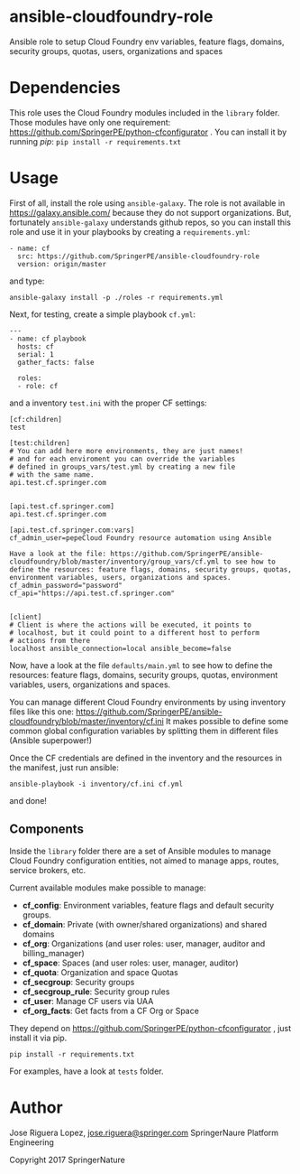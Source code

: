 # ansible-cloudfoundry-role

Ansible role to setup Cloud Foundry env variables, feature flags, domains,
security groups, quotas, users, organizations and spaces


# Dependencies

This role uses the Cloud Foundry modules included in the `library` folder.
Those modules have only one requirement: https://github.com/SpringerPE/python-cfconfigurator .
You can install it by running *pip*: `pip install -r requirements.txt`


# Usage

First of all, install the role using `ansible-galaxy`. The role is not available
in https://galaxy.ansible.com/ because they do not support organizations. But,
fortunately `ansible-galaxy` understands github repos, so you can install this
role and use it in your playbooks by creating a `requirements.yml`:

```
- name: cf
  src: https://github.com/SpringerPE/ansible-cloudfoundry-role
  version: origin/master
```
and type:
```
ansible-galaxy install -p ./roles -r requirements.yml
```

Next, for testing, create a simple playbook `cf.yml`:

```
---
- name: cf playbook
  hosts: cf
  serial: 1
  gather_facts: false

  roles:
  - role: cf
```

and a inventory `test.ini` with the proper CF settings:

```
[cf:children]
test

[test:children]
# You can add here more environments, they are just names!
# and for each enviroment you can override the variables
# defined in groups_vars/test.yml by creating a new file
# with the same name.
api.test.cf.springer.com


[api.test.cf.springer.com]
api.test.cf.springer.com

[api.test.cf.springer.com:vars]
cf_admin_user=pepeCloud Foundry resource automation using Ansible

Have a look at the file: https://github.com/SpringerPE/ansible-cloudfoundry/blob/master/inventory/group_vars/cf.yml to see how to define the resources: feature flags, domains, security groups, quotas, environment variables, users, organizations and spaces.
cf_admin_password="password"
cf_api="https://api.test.cf.springer.com"


[client]
# Client is where the actions will be executed, it points to
# localhost, but it could point to a different host to perform
# actions from there
localhost ansible_connection=local ansible_become=false
```

Now, have a look at the file `defaults/main.yml` to see how to define the
resources: feature flags, domains, security groups, quotas, environment
variables, users, organizations and spaces.

You can manage different Cloud Foundry environments by using inventory files
like this one: https://github.com/SpringerPE/ansible-cloudfoundry/blob/master/inventory/cf.ini
It makes possible to define some common global configuration variables by splitting
them in different files (Ansible superpower!)

Once the CF credentials are defined in the inventory and the resources in the manifest,
just run ansible:

```
ansible-playbook -i inventory/cf.ini cf.yml
```

and done!


## Components

Inside the `library` folder there are a set of Ansible modules to manage Cloud
Foundry configuration entities, not aimed to manage apps, routes, service
brokers, etc.

Current available modules make possible to manage:

* **cf_config**: Environment variables, feature flags and default security groups.
* **cf_domain**: Private (with owner/shared organizations) and shared domains
* **cf_org**: Organizations (and user roles: user, manager, auditor and billing_manager)
* **cf_space**: Spaces (and user roles: user, manager, auditor)
* **cf_quota**: Organization and space Quotas
* **cf_secgroup**: Security groups
* **cf_secgroup_rule**: Security group rules
* **cf_user**: Manage CF users via UAA
* **cf_org_facts**: Get facts from a CF Org or Space

They depend on https://github.com/SpringerPE/python-cfconfigurator ,
just install it via pip.

```
pip install -r requirements.txt
```

For examples, have a look at `tests` folder.


# Author

Jose Riguera Lopez, jose.riguera@springer.com
SpringerNaure Platform Engineering

Copyright 2017 SpringerNature


